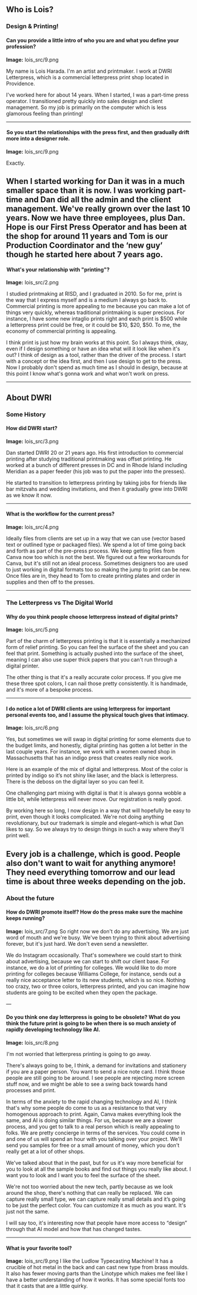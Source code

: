 ## Who is Lois?

### Design & Printing!


#### Can you provide a little intro of who you are and what you define your profession?

**Image:** lois_src/9.png

My name is Lois Harada. I'm an artist and printmaker. I work at DWRI Letterpress, which is a commercial letterpress print shop located in Providence.

I've worked here for about 14 years. When I started, I was a part-time press operator. I transitioned pretty quickly into sales design and client management. So my job is primarily on the computer which is less glamorous feeling than printing! 

---
####  So you start the relationships with the press first, and then gradually drift more into a designer role.

**Image:** lois_src/9.png

Exactly. 

When I started working for Dan it was in a much smaller space than it is now. I was working part-time and Dan did all the admin and the client management. We've really grown over the last 10 years. Now we have three employees, plus Dan. Hope is our First Press Operator and has been at the shop for around 11 years and Tom is our Production Coordinator and the ‘new guy’ though he started here about 7 years ago. 
---
####  What's your relationship with "printing"?

**Image:** lois_src/2.png

 I studied printmaking at RISD, and I graduated in 2010. So for me, print is the way that I express myself and is a medium I always go back to. Commercial printing is more appealing to me because you can make a lot of things very quickly, whereas traditional printmaking is super precious.  For instance, I have some new intaglio prints right and each print is $500 while a letterpress print could be free, or it could be $10, $20, $50. To me, the economy of commercial printing is appealing.

I think print is just how my brain works at this point. So I always think, okay, even if I design something or have an idea what will it look like when it's out? I think of design as a tool, rather than the driver of the process. I start with a concept or the idea first, and then I use design to get to the press. Now I probably don't spend as much time as I should in design, because at this point I know what's gonna work and what won't work on press.

---
## About DWRI
### Some History
#### How did DWRI start?
**Image:** lois_src/3.png

Dan started DWRI 20 or 21 years ago.  His first introduction to commercial printing after studying traditional printmaking was offset printing. He worked at a bunch of different presses in DC and in Rhode Island including Meridian as a paper feeder (his job was to put the paper into the presses).

He started to transition to letterpress printing by taking jobs for friends like bar mitzvahs and wedding invitations, and then it gradually grew into DWRI as we know it now.  

---
#### What is the workflow for the current press?

**Image:** lois_src/4.png

Ideally files from clients are set up in a way that we can use (vector based text or outlined type or packaged files). We spend a lot of time going back and forth as part of the pre-press process. We keep getting files from Canva now too which is not the best. We figured out a few workarounds for Canva, but it's still not an ideal process. Sometimes designers too are used to just working in digital formats too so making the jump to print can be new. Once files are in, they head to Tom to create printing plates and order in supplies and then off to the presses. 

---
### The Letterpress vs The Digital World
#### Why do you think people choose letterpress instead of digital prints? 
**Image:** lois_src/5.png

Part of the charm of letterpress printing is that it is essentially a mechanized form of relief printing. So you can feel the surface of the sheet and you can feel that print. Something is actually pushed into the surface of the sheet, meaning I can also use super thick papers that you can't run through a digital printer. 

The other thing is that it's a really accurate color process. If you give me these three spot colors, I can nail those pretty consistently. It is handmade, and it's more of a bespoke process. 

---
#### I do notice a lot of DWRI clients are using letterpress for important personal events too, and I assume the physical touch gives that intimacy.

**Image:** lois_src/6.png

Yes, but sometimes we will swap in digital printing for some elements due to the budget limits, and honestly, digital printing has gotten a lot better in the last couple years. For instance, we work with a women owned shop in Massachusetts that has an indigo press that creates really nice work. 

Here is an example of the mix of digital and letterpress. Most of the color is printed by indigo so it’s not shiny like laser, and the black is letterpress. There is the deboss on the digital layer so you can feel it.

One challenging part mixing with digital is that it is always gonna wobble a little bit, while letterpress will never move. Our registration is really good. 

By working here so long, I now design in a way that will hopefully be easy to print, even though it looks complicated. We're not doing anything revolutionary, but our trademark is simple and elegant–which is what Dan likes to say. So we always try to design things in such a way where they'll print well.

Every job is a challenge, which is good. People also don't want to wait for anything anymore! They need everything tomorrow and our lead time is about three weeks depending on the job.
---

### About the future
#### How do DWRI promote itself? How do the press make sure the machine keeps running?
**Image:** lois_src/7.png
 So right now we don't do any advertising. We are just word of mouth and we're busy. We've been trying to think about advertising forever, but it's just hard. We don't even send a newsletter.

We do Instagram occasionally. That's somewhere we could start to think about advertising, because we can start to shift our client base. For instance, we do a lot of printing for colleges. We would like to do more printing for colleges because Williams College, for instance, sends out a really nice acceptance letter to its new students, which is so nice. Nothing too crazy, two or three colors, letterpress printed, and you can imagine how students are going to be excited when they open the package. 

—
#### Do you think one day letterpress is going to be obsolete? What do you think the future print is going to be when there is so much anxiety of rapidly developing technology like AI.
**Image:** lois_src/8.png

 I'm not worried that letterpress printing is going to go away.

There's always going to be, I think, a demand for invitations and stationery if you are a paper person. You want to send a nice note card. I think those people are still going to be around. I see people are rejecting more screen stuff now, and we might be able to see a swing back towards hand processes and print. 

In terms of the anxiety to the rapid changing technology and AI,  I think that's why some people do come to us as a resistance to that very homogenous approach to print. Again, Canva makes everything look the same, and AI is doing similar things. For us, because we are a slower process, and you get to talk to a real person which is really appealing to folks. We are pretty concierge in terms of the services. You could come in and one of us will spend an hour with you talking over your project. We'll send you samples for free or a small amount of money, which you don't really get at a lot of other shops.

We've talked about that in the past, but for us it's way more beneficial for you to look at all the sample books and find out things you really like about. I want you to look and I want you to feel the surface of the sheet. 

We're not too worried about the new tech, partly because as we look around the shop, there's nothing that can really be replaced.  We can capture really small type, we can capture really small details and it’s going to be just the perfect color. You can customize it as much as you want. It's just not the same.

I will say too, it's interesting now that people have more access to “design” through that AI model and how that has changed tastes.

---

#### What is your favorite tool?
**Image:** lois_src/9.png
I like the Ludlow Typecasting Machine! It has a crucible of hot metal in the back and can cast new type from brass moulds. It also has fewer moving parts than the Linotype which makes me feel like I have a better understanding of how it works. It has some special fonts too that it casts that are a little quirky. 
